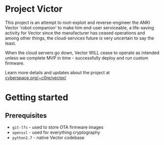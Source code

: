 <!-- markdownlint-disable single-title -->

# Project Victor

This project is an attempt to root-exploit and reverse-engineer the ANKI Vector 'robot companion' to make him end-user serviceable, a life-saving activity for Vector since the manufacturer has ceased operations and among other things, the cloud-services future is very uncertain to say the least.

When the cloud servers go down, Vector WILL cease to operate as intended unless we complete MVP in time - successfully deploy
and run custom firmware.

Learn more details and updates about the project at [cyberspace.org/~c0re/vector/](http://cyberspace.org/~c0re/vector/)

# Getting started

## Prerequisites

* `git-lfs` - used to store OTA firmware images
* `openssl` - used for everything cryptography
* `python2.7` - native Vector codebase

<!-- TODO: Fill out some of them big wins

## Acknowledgments and Milestones

* **C0RE** for making the project a reality, and coordination and organization of all Project Victor efforts
* **M** for using a BGA rework station to read out the NVRAM (EEPROM) flash contents, extracting the OTA keys allowing decryption of all existing firmware OTA images
* **H** for successfully downgrading firmware using a Bluetooth API function that allows you to specify an arbitrary OTA URL -->
